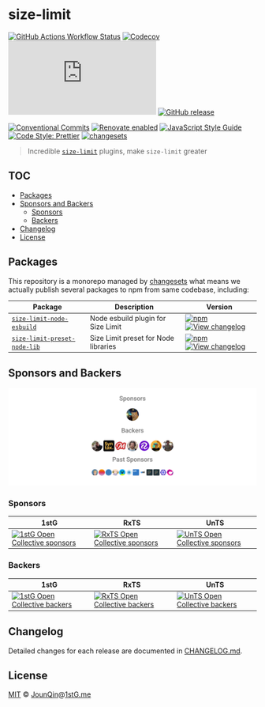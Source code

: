 # size-limit

[![GitHub Actions Workflow Status](https://img.shields.io/github/actions/workflow/status/un-ts/size-limit/ci.yml?branch=main)](https://github.com/un-ts/size-limit/actions/workflows/ci.yml?query=branch%3Amain)
[![Codecov](https://img.shields.io/codecov/c/gh/un-ts/size-limit)](https://codecov.io/gh/un-ts/size-limit)
[![type-coverage](https://img.shields.io/badge/dynamic/json.svg?label=type-coverage&prefix=%E2%89%A5&suffix=%&query=$.typeCoverage.atLeast&uri=https%3A%2F%2Fraw.githubusercontent.com%2Fun-ts%2Fsize-limit%2Fmain%2Fpackage.json)](https://github.com/plantain-00/type-coverage)
[![GitHub release](https://img.shields.io/github/release/un-ts/size-limit)](https://github.com/un-ts/size-limit/releases)

[![Conventional Commits](https://img.shields.io/badge/conventional%20commits-1.0.0-yellow.svg)](https://conventionalcommits.org)
[![Renovate enabled](https://img.shields.io/badge/renovate-enabled-brightgreen.svg)](https://renovatebot.com/)
[![JavaScript Style Guide](https://img.shields.io/badge/code_style-standard-brightgreen.svg)](https://standardjs.com)
[![Code Style: Prettier](https://img.shields.io/badge/code_style-prettier-ff69b4.svg)](https://github.com/prettier/prettier)
[![changesets](https://img.shields.io/badge/maintained%20with-changesets-176de3.svg)](https://github.com/atlassian/changesets)

> Incredible [`size-limit`](https://github.com/ai/size-limit) plugins, make `size-limit` greater

## TOC <!-- omit in toc -->

- [Packages](#packages)
- [Sponsors and Backers](#sponsors-and-backers)
  - [Sponsors](#sponsors)
  - [Backers](#backers)
- [Changelog](#changelog)
- [License](#license)

## Packages

This repository is a monorepo managed by [changesets][] what means we actually publish several packages to npm from same codebase, including:

| Package                                                   | Description                          | Version                                                                                                                                                                                                                                                            |
| --------------------------------------------------------- | ------------------------------------ | ------------------------------------------------------------------------------------------------------------------------------------------------------------------------------------------------------------------------------------------------------------------ |
| [`size-limit-node-esbuild`](/packages/node-esbuild)       | Node esbuild plugin for Size Limit   | [![npm](https://img.shields.io/npm/v/size-limit-node-esbuild.svg)](https://www.npmjs.com/package/size-limit-node-esbuild) [![View changelog](https://img.shields.io/badge/changelog-explore-brightgreen)](https://changelogs.xyz/size-limit-node-esbuild)          |
| [`size-limit-preset-node-lib`](/packages/preset-node-lib) | Size Limit preset for Node libraries | [![npm](https://img.shields.io/npm/v/size-limit-preset-node-lib.svg)](https://www.npmjs.com/package/size-limit-preset-node-lib) [![View changelog](https://img.shields.io/badge/changelog-explore-brightgreen)](https://changelogs.xyz/size-limit-preset-node-lib) |

## Sponsors and Backers

[![Sponsors](https://raw.githubusercontent.com/1stG/static/master/sponsors.svg)](https://github.com/sponsors/JounQin)

### Sponsors

| 1stG                                                                                                                   | RxTS                                                                                                                   | UnTS                                                                                                                   |
| ---------------------------------------------------------------------------------------------------------------------- | ---------------------------------------------------------------------------------------------------------------------- | ---------------------------------------------------------------------------------------------------------------------- |
| [![1stG Open Collective sponsors](https://opencollective.com/1stG/organizations.svg)](https://opencollective.com/1stG) | [![RxTS Open Collective sponsors](https://opencollective.com/rxts/organizations.svg)](https://opencollective.com/rxts) | [![UnTS Open Collective sponsors](https://opencollective.com/unts/organizations.svg)](https://opencollective.com/unts) |

### Backers

| 1stG                                                                                                                | RxTS                                                                                                                | UnTS                                                                                                                |
| ------------------------------------------------------------------------------------------------------------------- | ------------------------------------------------------------------------------------------------------------------- | ------------------------------------------------------------------------------------------------------------------- |
| [![1stG Open Collective backers](https://opencollective.com/1stG/individuals.svg)](https://opencollective.com/1stG) | [![RxTS Open Collective backers](https://opencollective.com/rxts/individuals.svg)](https://opencollective.com/rxts) | [![UnTS Open Collective backers](https://opencollective.com/unts/individuals.svg)](https://opencollective.com/unts) |

## Changelog

Detailed changes for each release are documented in [CHANGELOG.md](./CHANGELOG.md).

## License

[MIT][] © [JounQin][]@[1stG.me][]

[1stg.me]: https://www.1stG.me
[changesets]: https://GitHub.com/atlassian/changesets
[jounqin]: https://github.com/JounQin
[mit]: http://opensource.org/licenses/MIT
